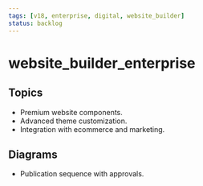 ```yaml
---
tags: [v18, enterprise, digital, website_builder]
status: backlog
---
```

# website_builder_enterprise

## Topics
- Premium website components.
- Advanced theme customization.
- Integration with ecommerce and marketing.

## Diagrams
- Publication sequence with approvals.





